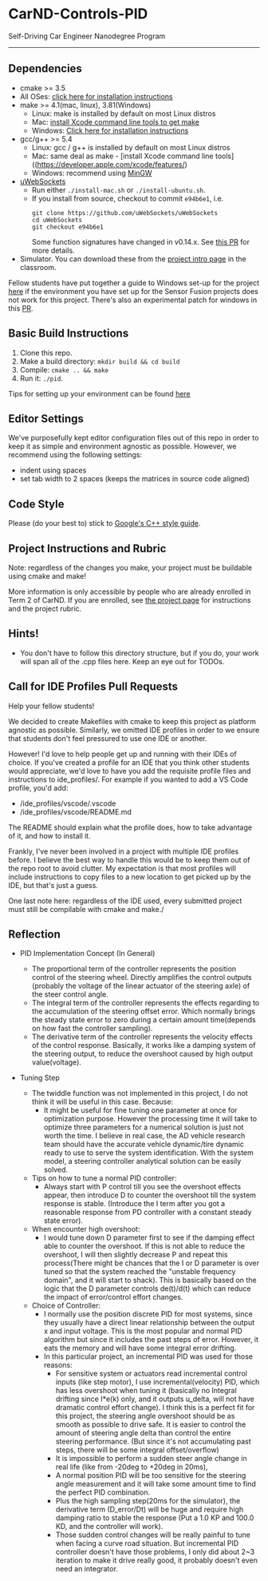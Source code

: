 # CarND-Controls-PID
Self-Driving Car Engineer Nanodegree Program

---

## Dependencies

* cmake >= 3.5
 * All OSes: [click here for installation instructions](https://cmake.org/install/)
* make >= 4.1(mac, linux), 3.81(Windows)
  * Linux: make is installed by default on most Linux distros
  * Mac: [install Xcode command line tools to get make](https://developer.apple.com/xcode/features/)
  * Windows: [Click here for installation instructions](http://gnuwin32.sourceforge.net/packages/make.htm)
* gcc/g++ >= 5.4
  * Linux: gcc / g++ is installed by default on most Linux distros
  * Mac: same deal as make - [install Xcode command line tools]((https://developer.apple.com/xcode/features/)
  * Windows: recommend using [MinGW](http://www.mingw.org/)
* [uWebSockets](https://github.com/uWebSockets/uWebSockets)
  * Run either `./install-mac.sh` or `./install-ubuntu.sh`.
  * If you install from source, checkout to commit `e94b6e1`, i.e.
    ```
    git clone https://github.com/uWebSockets/uWebSockets
    cd uWebSockets
    git checkout e94b6e1
    ```
    Some function signatures have changed in v0.14.x. See [this PR](https://github.com/udacity/CarND-MPC-Project/pull/3) for more details.
* Simulator. You can download these from the [project intro page](https://github.com/udacity/self-driving-car-sim/releases) in the classroom.

Fellow students have put together a guide to Windows set-up for the project [here](https://s3-us-west-1.amazonaws.com/udacity-selfdrivingcar/files/Kidnapped_Vehicle_Windows_Setup.pdf) if the environment you have set up for the Sensor Fusion projects does not work for this project. There's also an experimental patch for windows in this [PR](https://github.com/udacity/CarND-PID-Control-Project/pull/3).

## Basic Build Instructions

1. Clone this repo.
2. Make a build directory: `mkdir build && cd build`
3. Compile: `cmake .. && make`
4. Run it: `./pid`.

Tips for setting up your environment can be found [here](https://classroom.udacity.com/nanodegrees/nd013/parts/40f38239-66b6-46ec-ae68-03afd8a601c8/modules/0949fca6-b379-42af-a919-ee50aa304e6a/lessons/f758c44c-5e40-4e01-93b5-1a82aa4e044f/concepts/23d376c7-0195-4276-bdf0-e02f1f3c665d)

## Editor Settings

We've purposefully kept editor configuration files out of this repo in order to
keep it as simple and environment agnostic as possible. However, we recommend
using the following settings:

* indent using spaces
* set tab width to 2 spaces (keeps the matrices in source code aligned)

## Code Style

Please (do your best to) stick to [Google's C++ style guide](https://google.github.io/styleguide/cppguide.html).

## Project Instructions and Rubric

Note: regardless of the changes you make, your project must be buildable using
cmake and make!

More information is only accessible by people who are already enrolled in Term 2
of CarND. If you are enrolled, see [the project page](https://classroom.udacity.com/nanodegrees/nd013/parts/40f38239-66b6-46ec-ae68-03afd8a601c8/modules/f1820894-8322-4bb3-81aa-b26b3c6dcbaf/lessons/e8235395-22dd-4b87-88e0-d108c5e5bbf4/concepts/6a4d8d42-6a04-4aa6-b284-1697c0fd6562)
for instructions and the project rubric.

## Hints!

* You don't have to follow this directory structure, but if you do, your work
  will span all of the .cpp files here. Keep an eye out for TODOs.

## Call for IDE Profiles Pull Requests

Help your fellow students!

We decided to create Makefiles with cmake to keep this project as platform
agnostic as possible. Similarly, we omitted IDE profiles in order to we ensure
that students don't feel pressured to use one IDE or another.

However! I'd love to help people get up and running with their IDEs of choice.
If you've created a profile for an IDE that you think other students would
appreciate, we'd love to have you add the requisite profile files and
instructions to ide_profiles/. For example if you wanted to add a VS Code
profile, you'd add:

* /ide_profiles/vscode/.vscode
* /ide_profiles/vscode/README.md

The README should explain what the profile does, how to take advantage of it,
and how to install it.

Frankly, I've never been involved in a project with multiple IDE profiles
before. I believe the best way to handle this would be to keep them out of the
repo root to avoid clutter. My expectation is that most profiles will include
instructions to copy files to a new location to get picked up by the IDE, but
that's just a guess.

One last note here: regardless of the IDE used, every submitted project must
still be compilable with cmake and make./

## Reflection
* PID Implementation Concept (In General)
  * The proportional term of the controller represents the position control of the steering wheel. Directly amplifies the control outputs (probably the voltage of the linear actuator of the steering axle) of the steer control angle.
  * The integral term of the controller represents the effects regarding to the accumulation of the steering offset error. Which normally brings the steady state error to zero during a certain amount time(depends on how fast the controller sampling).
  * The derivative term of the controller represents the velocity effects of the control response. Basically, it works like a damping system of the steering output, to reduce the overshoot caused by high output value(voltage).

* Tuning Step
  * The twiddle function was not implemented in this project, I do not think it will be useful in this case. Because:
    * It might be useful for fine tuning one parameter at once for optimization purpose. However the processing time it will take to optimize three parameters for a numerical solution is just not worth the time. I believe in real case, the AD vehicle research team should have the accurate vehicle dynamic/tire dynamic ready to use to serve the system identification. With the system model, a steering controller analytical solution can be easily solved.  
  * Tips on how to tune a normal PID controller:
    * Always start with P control till you see the overshoot effects appear, then introduce D to counter the overshoot till the system response is stable. (Introduce the I term after you got a reasonable response from PD controller with a constant steady state error).
  * When encounter high overshoot:
    * I would tune down D parameter first to see if the damping effect able to counter the overshoot. If this is not able to reduce the overshoot, I will then slightly decrease P and repeat this process(There might be chances that the I or D parameter is over tuned so that the system reached the "unstable frequency domain", and it will start to shack).
    This is basically based on the logic that the D parameter controls de(t)/d(t) which can reduce the impact of error/control effort changes.
  * Choice of Controller:
    * I normally use the position discrete PID for most systems, since they usually have a direct linear relationship between the output x and input voltage.  This is the most popular and normal PID algorithm but since it includes the past steps of error. However, it eats the memory and will have some integral error drifting.
    * In this particular project, an incremental PID was used for those reasons:
      * For sensitive system or actuators read incremental control inputs (like step motor), I use incremental(velocity) PID, which has less overshoot when tuning it (basically no Integral drifting since I*e(k) only, and it outputs u_delta, will not have dramatic control effort change). I think this is a perfect fit for this project, the steering angle overshoot should be as smooth as possible to drive safe. It is easier to control the amount of steering angle delta than control the entire steering performance. (But since it's not accumulating past steps, there will be some integral offset/overflow)
      * It is impossible to perform a sudden steer angle change in real life (like from -20deg to +20deg in 20ms),
      * A normal position PID will be too sensitive for the steering angle measurement and it will take some amount time to find the perfect PID combination.
      * Plus the high sampling step(20ms for the simulator), the derivative term (D_error/Dt) will be huge and require high damping ratio to stable the response (Put a 1.0 KP and 100.0 KD, and the controller will work).
      * Those sudden control changes will be really painful to tune when facing a curve road situation. But incremental PID controller doesn't have those problems, I only did about 2~3 iteration to make it drive really good, it probably doesn't even need an integrator.
